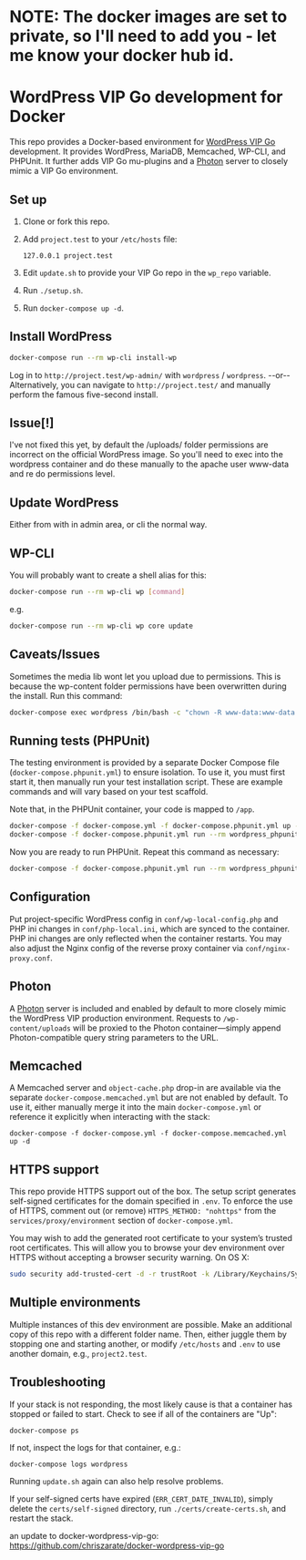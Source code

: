 # NOTE: The docker images are set to private, so I'll need to add you - let me know your docker hub id.

# WordPress VIP Go development for Docker

This repo provides a Docker-based environment for [WordPress VIP Go][vip-go]
development. It provides WordPress, MariaDB, Memcached, WP-CLI, and PHPUnit. It
further adds VIP Go mu-plugins and a [Photon][photon] server to closely mimic a
VIP Go environment.

## Set up

1. Clone or fork this repo.

2. Add `project.test` to your `/etc/hosts` file:

   ```
   127.0.0.1 project.test
   ```

3. Edit `update.sh` to provide your VIP Go repo in the `wp_repo` variable.

4. Run `./setup.sh`.

5. Run `docker-compose up -d`.


## Install WordPress

```sh
docker-compose run --rm wp-cli install-wp
```
Log in to `http://project.test/wp-admin/` with `wordpress` / `wordpress`.
--or--
Alternatively, you can navigate to `http://project.test/` and manually perform
the famous five-second install.

## Issue[!]

I've not fixed this yet, by default the /uploads/ folder permissions are incorrect on the official WordPress image.
So you'll need to exec into the wordpress container and do these manually to the apache user www-data and re do permissions level.


## Update WordPress

Either from with in admin area, or cli the normal way.

## WP-CLI

You will probably want to create a shell alias for this:

```sh
docker-compose run --rm wp-cli wp [command]
```
e.g.

```sh
docker-compose run --rm wp-cli wp core update
```
## Caveats/Issues
Sometimes the media lib wont let you upload due to permissions. This is because the wp-content folder permissions have been overwritten during the install. Run this command:

```sh
docker-compose exec wordpress /bin/bash -c "chown -R www-data:www-data ./wp-content"
```

## Running tests (PHPUnit)

The testing environment is provided by a separate Docker Compose file
(`docker-compose.phpunit.yml`) to ensure isolation. To use it, you must first
start it, then manually run your test installation script. These are example
commands and will vary based on your test scaffold.

Note that, in the PHPUnit container, your code is mapped to `/app`.

```sh
docker-compose -f docker-compose.yml -f docker-compose.phpunit.yml up -d
docker-compose -f docker-compose.phpunit.yml run --rm wordpress_phpunit /app/bin/install-wp-tests.sh
```

Now you are ready to run PHPUnit. Repeat this command as necessary:

```sh
docker-compose -f docker-compose.phpunit.yml run --rm wordpress_phpunit phpunit
```


## Configuration

Put project-specific WordPress config in `conf/wp-local-config.php` and PHP ini
changes in `conf/php-local.ini`, which are synced to the container. PHP ini
changes are only reflected when the container restarts. You may also adjust the
Nginx config of the reverse proxy container via `conf/nginx-proxy.conf`.


## Photon

A [Photon][photon] server is included and enabled by default to more closely
mimic the WordPress VIP production environment. Requests to `/wp-content/uploads`
will be proxied to the Photon container—simply append Photon-compatible query
string parameters to the URL.


## Memcached

A Memcached server and `object-cache.php` drop-in are available via the separate
`docker-compose.memcached.yml` but are not enabled by default. To use it, either
manually merge it into the main `docker-compose.yml` or reference it explicitly
when interacting with the stack:

```
docker-compose -f docker-compose.yml -f docker-compose.memcached.yml up -d
```


## HTTPS support

This repo provide HTTPS support out of the box. The setup script generates
self-signed certificates for the domain specified in `.env`. To enforce the use
of HTTPS, comment out (or remove) `HTTPS_METHOD: "nohttps"` from the
`services/proxy/environment` section of `docker-compose.yml`.

You may wish to add the generated root certificate to your system’s trusted root
certificates. This will allow you to browse your dev environment over HTTPS
without accepting a browser security warning. On OS X:

```sh
sudo security add-trusted-cert -d -r trustRoot -k /Library/Keychains/System.keychain certs/ca-root/ca.crt
```


## Multiple environments

Multiple instances of this dev environment are possible. Make an additional copy
of this repo with a different folder name. Then, either juggle them by stopping
one and starting another, or modify `/etc/hosts` and `.env` to use another
domain, e.g., `project2.test`.


## Troubleshooting

If your stack is not responding, the most likely cause is that a container has
stopped or failed to start. Check to see if all of the containers are "Up":

```
docker-compose ps
```

If not, inspect the logs for that container, e.g.:

```
docker-compose logs wordpress
```

Running `update.sh` again can also help resolve problems.

If your self-signed certs have expired (`ERR_CERT_DATE_INVALID`), simply delete
the `certs/self-signed` directory, run `./certs/create-certs.sh`, and restart
the stack.

an update to docker-wordpress-vip-go: https://github.com/chriszarate/docker-wordpress-vip-go

[vip-go]: https://vip.wordpress.com/documentation/vip-go/
[photon]: https://jetpack.com/support/photon/
[image]: https://hub.docker.com/r/chriszarate/wordpress/


